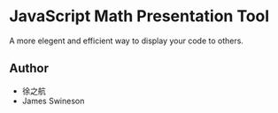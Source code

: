 # JavaScript Math Presentation Tool

A more elegent and efficient way to display your code to others.

## Author

* 徐之航
* James Swineson
